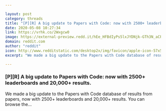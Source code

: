 ```yaml
---

layout: post
category: threads
title: "[P][R] A big update to Papers with Code: now with 2500+ leaderboards and 20,000+ results."
date: 2020-05-08 10:27:34
link: https://vrhk.co/2Wxgcw0
image: https://external-preview.redd.it/hEe_HFBdIyPs5lxJYDNjk-GTh3N_aCPVjH2l0kuib4c.jpg?width=1200&height=628.272251309&auto=webp&crop=1200:628.272251309,smart&s=b028eadeee367cdd607bd9761c249f7924f5dc32
domain: reddit.com
author: "reddit"
icon: http://www.redditstatic.com/desktop2x/img/favicon/apple-icon-57x57.png
excerpt: "We made a big update to the Papers with Code database of results from papers, now with 2500+ leaderboards and 20,000+ results. You can browse the..."

---
```


### [P][R] A big update to Papers with Code: now with 2500+ leaderboards and 20,000+ results.

We made a big update to the Papers with Code database of results from papers, now with 2500+ leaderboards and 20,000+ results. You can browse the...